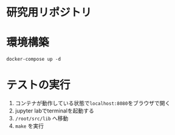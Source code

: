# 研究用リポジトリ

# 環境構築

`docker-compose up -d`

# テストの実行

1. コンテナが動作している状態で`localhost:8080`をブラウザで開く
2. jupyter labでterminalを起動する
3. `/root/src/lib` へ移動
4. `make` を実行
